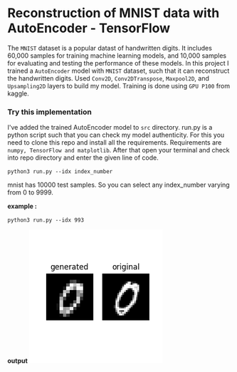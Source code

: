 # Reconstruction of MNIST data with AutoEncoder - TensorFlow

The `MNIST` dataset is a popular datast of handwritten digits. It includes 60,000 samples for training machine learning models, and 10,000 samples for evaluating and testing the performance of these models. In this project I trained a `AutoEncoder` model with `MNIST` dataset, such that it can reconstruct the handwritten digits. Used `Conv2D`, `Conv2DTranspose`, `Maxpool2D`, and `Upsampling2D` layers to build my model. Training is done using `GPU P100` from kaggle.

### Try this implementation

I've added the trained AutoEncoder model to `src` directory. run.py is a python script such that you can check my model authenticity. For this you need to clone this repo and install all the requirements. Requirements are `numpy, TensorFlow and matplotlib`. After that open your terminal and check into repo directory and enter the given line of code.

```
python3 run.py --idx index_number
```
mnist has 10000 test samples. So you can select any index_number varying from 0 to 9999.

**example :**
```
python3 run.py --idx 993
```
**output**
![sample](src/Figure_1.png)
